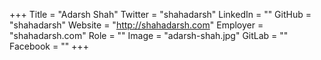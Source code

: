 +++
Title = "Adarsh Shah"
Twitter = "shahadarsh"
LinkedIn = ""
GitHub = "shahadarsh"
Website = "http://shahadarsh.com"
Employer = "shahadarsh.com"
Role = ""
Image = "adarsh-shah.jpg"
GitLab = ""
Facebook = ""
+++
